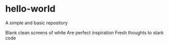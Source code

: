 # hello-world
A simple and basic repository

Blank clean screens of white
Are perfect inspiration 
Fresh thoughts to stark code 
